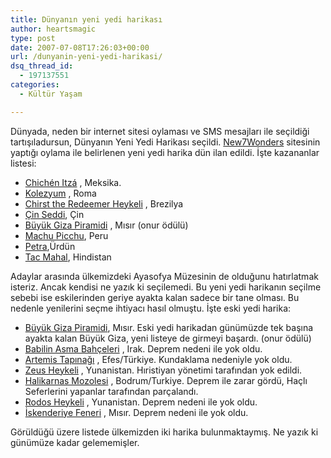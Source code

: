```yaml
---
title: Dünyanın yeni yedi harikası
author: heartsmagic
type: post
date: 2007-07-08T17:26:03+00:00
url: /dunyanin-yeni-yedi-harikasi/
dsq_thread_id:
  - 197137551
categories:
  - Kültür Yaşam

---
```

Dünyada, neden bir internet sitesi oylaması ve SMS mesajları ile seçildiği tartışıladursun, Dünyanın Yeni Yedi Harikası seçildi. <a href="http://www.new7wonders.com/" target="_blank">New7Wonders</a> sitesinin yaptığı oylama ile belirlenen yeni yedi harika dün ilan edildi. İşte kazananlar listesi:

  * <a href="http://en.wikipedia.org/wiki/Chichen_Itza" target="_blank">Chichén Itzá</a> , Meksika.
  * <a href="http://en.wikipedia.org/wiki/Colosseum" target="_blank">Kolezyum</a> , Roma
  * <a href="http://en.wikipedia.org/wiki/Christ_the_Redeemer_%28statue%29" target="_blank">Chirst the Redeemer Heykeli</a> , Brezilya
  * <a href="http://en.wikipedia.org/wiki/Great_Wall_of_China" target="_blank">Çin Seddi</a>, Çin
  * <a href="http://en.wikipedia.org/wiki/Great_Pyramid" target="_blank">Büyük Giza Piramidi</a> , Mısır (onur ödülü)
  * <a href="http://en.wikipedia.org/wiki/Machu_Picchu" target="_blank" title="Machu Picchu">Machu Picchu</a>, Peru
  * <a href="http://en.wikipedia.org/wiki/Petra" target="_blank" title="Petra">Petra</a>,Ürdün
  * <a href="http://en.wikipedia.org/wiki/Taj_Mahal" target="_blank" title="Taj Mahal">Tac Mahal</a>, Hindistan

Adaylar arasında ülkemizdeki Ayasofya Müzesinin de olduğunu hatırlatmak isteriz. Ancak kendisi ne yazık ki seçilemedi. Bu yeni yedi harikanın seçilme sebebi ise eskilerinden geriye ayakta kalan sadece bir tane olması. Bu nedenle yenilerini seçme ihtiyacı hasıl olmuştu. İşte eski yedi harika:

  * <a href="http://en.wikipedia.org/wiki/Great_Pyramid" target="_blank">Büyük Giza Piramidi</a>, Mısır. Eski yedi harikadan günümüzde tek başına ayakta kalan Büyük Giza, yeni listeye de girmeyi başardı. (onur ödülü)
  * <a href="http://en.wikipedia.org/wiki/Hanging_Gardens_of_Babylon" target="_blank" title="Hanging Gardens of Babylon">Babilin Asma Bahçeleri</a> , Irak. Deprem nedeni ile yok oldu.
  * <a href="http://en.wikipedia.org/wiki/Temple_of_Artemis" target="_blank">Artemis Tapınağı</a> , Efes/Türkiye. Kundaklama nedeniyle yok oldu.
  * <a href="http://en.wikipedia.org/wiki/Statue_of_Zeus_at_Olympia" target="_blank">Zeus Heykeli</a> , Yunanistan. Hıristiyan yönetimi tarafından yok edildi.
  * <a href="http://en.wikipedia.org/wiki/Mausoleum_of_Maussollos" target="_blank">Halikarnas Mozolesi</a> , Bodrum/Turkiye. Deprem ile zarar gördü, Haçlı Seferlerini yapanlar tarafından parçalandı.
  * <a href="http://en.wikipedia.org/wiki/Colossus_of_Rhodes" target="_blank">Rodos Heykeli</a> , Yunanistan. Deprem nedeni ile yok oldu.
  * <a href="http://en.wikipedia.org/wiki/Lighthouse_of_Alexandria" target="_blank">İskenderiye Feneri</a> , Mısır. Deprem nedeni ile yok oldu.

Görüldüğü üzere listede ülkemizden iki harika bulunmaktaymış. Ne yazık ki günümüze kadar gelememişler.